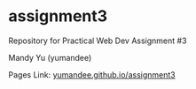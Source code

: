 # assignment3
 Repository for Practical Web Dev Assignment #3

Mandy Yu (yumandee)

Pages Link:
[yumandee.github.io/assignment3](yumandee.github.io/assignment3)
